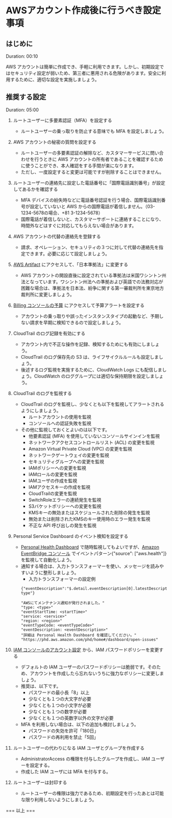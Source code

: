 # AWSアカウント作成後に行うべき設定事項

## はじめに
Duration: 00:10

AWS アカウントは簡単に作成でき、手軽に利用できます。しかし、初期設定ではセキュリティ設定が弱いため、第三者に悪用される危険があります。安全に利用するために、適切な設定を実施しましょう。

## 推奨する設定
Duration: 05:00

1. ルートユーザーに多要素認証（MFA）を設定する
    - ルートユーザーの乗っ取りを防止する意味でも MFA を設定しましょう。

1. AWS アカウントの秘密の質問を設定する
    - ルートユーザーの多要素認証の解除など、カスタマーサービスに問い合わせを行うときに AWS アカウントの所有者であることを確認するために使うことができ、本人確認をする手間が楽になります。
    - ただし、一度設定すると変更は可能ですが削除することはできません。

1. ルートユーザーの連絡先に設定した電話番号に「国際電話識別番号」が設定してあるかを確認する
    - MFA デバイスの紛失時などに電話番号認証を行う場合、国際電話識別番号が設定していないと AWS からの国際電話が着信しません。（03-1234-5678の場合、+81 3-1234-5678）
    - 国際電話が着信しないと、カスタマーサポートに連絡することになり、時間外などはすぐに対応してもらえない場合があります。

1. AWS アカウントの代替の連絡先を登録する
    - 請求、オペレーション、セキュリティの３つに対して代替の連絡先を指定できます。必要に応じて設定しましょう。

1. [AWS Artifact](https://console.aws.amazon.com/artifact/home) にアクセスして、「日本準拠法」に変更する
    - AWS アカウントの開設直後に設定されている準拠法は米国ワシントン州法となっています。ワシントン州法への準拠および英語での法務対応が困難な場合は、準拠法を日本法、紛争に関する第一審裁判所を東京地方裁判所に変更しましょう。

1. [Billing コンソールの予算](https://console.aws.amazon.com/billing/home#/budgets/overview) にアクセスして予算アラートを設定する
    - アカウントの乗っ取りや誤ったインスタンスタイプの起動など、予期しない請求を早期に検知できるので設定しましょう。

1. CloudTrail のログ記録を有効にする
    - アカウント内で不正な操作を記録、検知するためにも有効にしましょう。
    - CloudTrail のログ保存先の S3 は、ライフサイクルルールも設定しましょう。
    - 後述するログ監視を実施するために、CloudWatch Logs にも配信しましょう。CloudWatch のロググループには適切な保持期限を設定しましょう。

1. CloudTrail のログを監視する
    - CloudTrail のログを監視し、少なくとも以下を監視してアラートされるようにしましょう。
        - ルートアカウントの使用を監視
        - コンソールへの認証失敗を監視
    - その他に監視しておくとよいのは以下です。
        - 他要素認証 (MFA) を使用していないコンソールサインインを監視
        - ネットワークアクセスコントロールリスト (ACL) の変更を監視
        - Amazon Virtual Private Cloud (VPC) の変更を監視
        - ネットワークゲートウェイの変更を監視
        - セキュリティグループへの変更を監視
        - IAMポリシーへの変更を監視
        - IAMロールの変更を監視
        - IAMユーザの作成を監視
        - IAMアクセスキーの作成を監視
        - CloudTrailの変更を監視
        - SwitchRoleエラーの連続発生を監視
        - S3バケットポリシーへの変更を監視
        - KMSキーの無効またはスケジュールされた削除の発生を監視
        - 無効または削除されたKMSのキー使用時のエラー発生を監視
        - 不正な API 呼び出しの発生を監視

1. Personal Service Dashboard のイベント検知を設定する
    - [Personal Health Dashboard](https://phd.aws.amazon.com/phd/home) で随時監視してもよいですが、[Amazon EventBridge コンソール](https://ap-northeast-1.console.aws.amazon.com/events/home?region=ap-northeast-1#/) でイベントパターン{"source": ["aws.health"]}を監視して自動化しよう。
    - 通知する場合は、入力トランスフォーマーを使い、メッセージを読みやすいように整形しましょう。
        - 入力トランスフォーマーの設定例
        ```
        {"eventDescription":"$.detail.eventDescription[0].latestDescription","eventTypeCode":"$.detail.eventTypeCode","region":"$.region","service":"$.detail.service","startTime":"$.detail.startTime","type":"$.detail-type"}
        ```
        ```
        "AWSにてメンテナンス通知が発行されました。"
        "type: <type>"
        "eventStartTime: <startTime>"
        "service: <service>"
        "region: <region>"
        "eventTypeCode: <eventTypeCode>"
        "eventDescription: <eventDescription>"
        "詳細は Personal Health Dashboard を確認してください。"
        "https://phd.aws.amazon.com/phd/home#/dashboard/open-issues"
        ```

1. [IAM コンソールのアカウント設定](https://console.aws.amazon.com/iam/home#/account_settings) から、IAM パスワードポリシーを変更する
    - デフォルトの IAM ユーザーのパスワードポリシーは脆弱です。そのため、アカウントを作成したら忘れないうちに強力なポリシーに変更しましょう。
    - 推奨は、以下です。
        - パスワードの最小長「8」以上
        - 少なくとも１つの大文字が必要
        - 少なくとも１つの小文字が必要
        - 少なくとも１つの数字が必要
        - 少なくとも１つの英数字以外の文字が必要
    - MFA を利用しない場合は、以下の追加も検討しましょう。
        - パスワードの失効を許可「180日」
        - パスワードの再利用を禁止「5回」

1. ルートユーザーの代わりになる IAM ユーザとグループを作成する
    - AdministratorAccess の権限を付与したグループを作成し、IAM ユーザーを設定する。
    - 作成した IAM ユーザには MFA を付与する。

1. ルートユーザーは封印する
    - ルートユーザーの権限は強力であるため、初期設定を行ったあとは可能な限り利用しないようにしましょう。


=== 以上 ===
